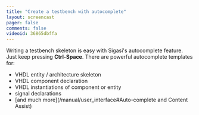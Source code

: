 ```yaml
---
title: "Create a testbench with autocomplete"
layout: screencast 
pager: false
comments: false
videoid: 36865dbffa
---
```

Writing a testbench skeleton is easy with Sigasi's autocomplete feature. Just keep pressing **Ctrl-Space**.
There are powerful autocomplete templates for:

* VHDL entity / architecture skeleton
* VHDL component declaration
* VHDL instantiations of component or entity
* signal declarations
* [and much more](/manual/user_interface#Auto-complete and Content Assist)
